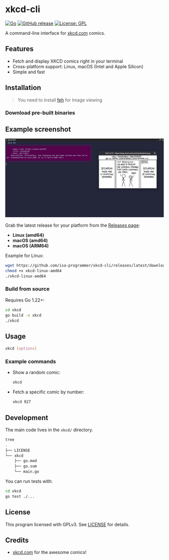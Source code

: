 # xkcd-cli

[![Go](https://img.shields.io/badge/Go-1.22-blue)](https://golang.org)
[![GitHub release](https://img.shields.io/github/v/release/isa-programmer/xkcd-cli)](https://github.com/isa-programmer/xkcd-cli/releases)
[![License: GPL](https://img.shields.io/badge/License-GPL-blue.svg)](LICENSE)

A command-line interface for [xkcd.com](https://xkcd.com/) comics.

## Features

- Fetch and display XKCD comics right in your terminal
- Cross-platform support: Linux, macOS (Intel and Apple Silicon)
- Simple and fast

## Installation
>You need to install [feh](https://github.com/derf/feh) for Image viewing
### Download pre-built binaries

## Example screenshot
![Screenshot of xkcd-cli in action](/assets/example.png)

Grab the latest release for your platform from the [Releases page](https://github.com/isa-programmer/xkcd-cli/releases):
- **Linux (amd64)**
- **macOS (amd64)**
- **macOS (ARM64)**

Example for Linux:

```sh
wget https://github.com/isa-programmer/xkcd-cli/releases/latest/download/xkcd-linux-amd64
chmod +x xkcd-linux-amd64
./xkcd-linux-amd64
```

### Build from source

Requires Go 1.22+:

```sh
cd xkcd
go build -o xkcd
./xkcd
```

## Usage

```sh
xkcd [options]
```

### Example commands

- Show a random comic:

  ```sh
  xkcd
  ```

- Fetch a specific comic by number:

  ```sh
  xkcd 927
  ```

## Development

The main code lives in the `xkcd/` directory.

```sh
tree
.
├── LICENSE
└── xkcd
    ├── go.mod
    ├── go.sum
    └── main.go
```

You can run tests with:

```sh
cd xkcd
go test ./...
```

## License

This program licensed with GPLv3. See [LICENSE](LICENSE) for details.

## Credits

- [xkcd.com](https://xkcd.com/) for the awesome comics!

